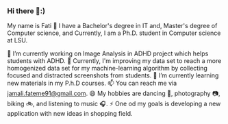 ### Hi there 👋:) 
My name is Fati 🌟
I have a Bachelor's degree in IT and, Master's degree of Computer science, and Currently, I am a Ph.D. student in Computer science at LSU.

🔭 I’m currently working on Image Analysis in ADHD project which helps students with ADHD.
🌿 Currently, I'm improving my data set to reach a more homogenized data set for my machine-learning algorithm by collecting focused and distracted screenshots from students. 
🌱 I’m currently learning new materials in my P.h.D courses.
📫 You can reach me via jamali.fateme91@gmail.com.
😄 My hobbies are dancing 💃, photography 📷, biking 🚲, and listening to music 🎧.
⚡ One od my goals is developing a new application with new ideas in shopping field.
